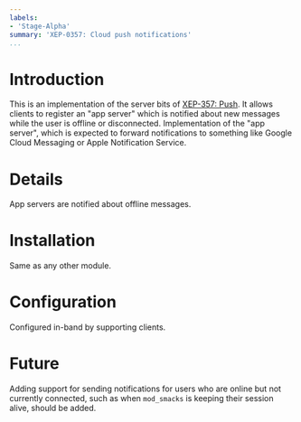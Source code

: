 ```yaml
---
labels:
- 'Stage-Alpha'
summary: 'XEP-0357: Cloud push notifications'
...
```


Introduction
============

This is an implementation of the server bits of [XEP-357:
Push](http://xmpp.org/extensions/xep-0357.html). It allows clients to
register an "app server" which is notified about new messages while the
user is offline or disconnected. Implementation of the "app server",
which is expected to forward notifications to something like Google
Cloud Messaging or Apple Notification Service.

Details
=======

App servers are notified about offline messages.

Installation
============

Same as any other module.

Configuration
=============

Configured in-band by supporting clients.

Future
======

Adding support for sending notifications for users who are online but
not currently connected, such as when `mod_smacks` is keeping their
session alive, should be added.
